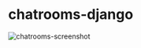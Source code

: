 # chatrooms-django


![chatrooms-screenshot](https://user-images.githubusercontent.com/93368968/165064086-478dfd14-c41f-449e-af52-cb3297f71bd7.png)
